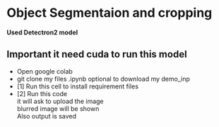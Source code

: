 # Object Segmentaion and cropping

**Used Detectron2 model**

## Important it need cuda to run this model

<ul>
<li>Open google colab</li>
<li>git clone my files .ipynb optional to download my demo_inp</li>
<li>[1] Run this cell to install requirement files</li>
<li>[2] Run this code <br> it will ask to upload the image <br> blurred image will be shown <br> Also output is saved</li>
</ul>
